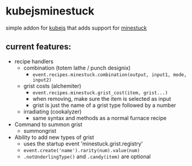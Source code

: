 # kubejsminestuck
 
simple addon for [kubejs](https://www.curseforge.com/minecraft/mc-mods/kubejs) that adds support for [minestuck](https://www.curseforge.com/minecraft/mc-mods/minestuck)

## current features:
- recipe handlers
    - combination (totem lathe / punch designix)
        - `event.recipes.minestuck.combination(output, input1, mode, input2)`
    - grist costs (alchemiter)
        - `event.recipes.minestuck.grist_cost(item, grist...)`
        - when removing, make sure the item is selected as input
        - grist is just the name of a grist type followed by a number
    - irradiating (cookalyzer)
        - same syntax and methods as a normal furnace recipe
- Command to summon grist
    - summongrist <position> <type> <amount>
- Ability to add new types of grist
    - uses the startup event 'minestuck.grist.registry'
    - `event.create('name').rarity(num).value(num)`
    - `.notUnderlingType()` and `.candy(item)` are optional
